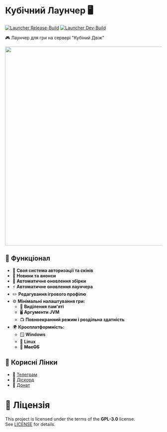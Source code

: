 # Кубічний Лаунчер 🖥️

[![Launcher Release-Build](https://github.com/cubedvij/launcher/actions/workflows/release.yml/badge.svg)](https://github.com/cubedvij/launcher/actions/workflows/release.yml)
[![Launcher Dev-Build](https://github.com/cubedvij/launcher/actions/workflows/dev.yml/badge.svg)](https://github.com/cubedvij/launcher/actions/workflows/dev.yml)

🎮 Лаунчер для гри на сервері "Кубіний Двіж" 

<img src="https://github.com/user-attachments/assets/7535707f-41ac-42ef-a1dd-4f3fdbaa7315" width="640" />

## 🌟 Функціонал
- 🔐 **Своя система авторизації та скінів**
- 📰 **Новини та анонси**
- 🔄 **Автоматичне оновлення збірки**
- ⚡ **Автоматичне оновлення лаунчера**
- ✏️ **Редагування ігрового профілю**
- ⚙️ **Мінімальні налаштування гри:**
  - 💾 **Виділення пам'яті**
  - 🖥️ **Аргументи JVM**
  - 📺 **Повноекранний режим і роздільна здатність**
- 🌍 **Кросплатформність:**
  - 🪟 **Windows**
  - 🐧 **Linux**
  - 🍏 ~~**MacOS**~~

## 🔗 Корисні Лінки
- 📱 [Телеграм](https://t.me/cube_dvij)
- 💬 [Діскорд](https://discord.gg/TK2CwjNFqT)
- 💸 [Донат](https://send.monobank.ua/jar/48bPzh2JmA)

# 📜 Ліцензія
This project is licensed under the terms of the **GPL-3.0** license.  
See [LICENSE](LICENSE) for details.  
